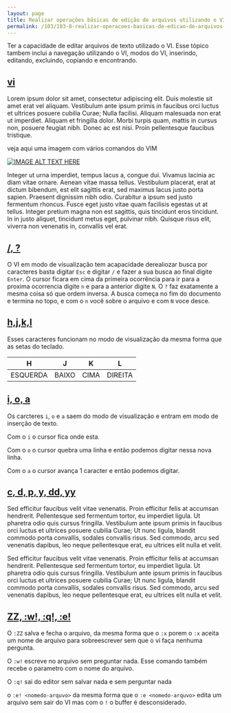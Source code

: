 ```yaml
---
layout: page
title: Realizar operações básicas de edição de arquivos utilizando o VI (Peso 3)
permalink: /103/103-8-realizar-operacoes-basicas-de-edicao-de-arquivos-utilizando-o-VI
---
```


Ter a capacidade de editar arquivos de texto utilizado o VI. Esse tópico tambem inclui a navegação utilizando o VI, modos do VI, inserindo, editando, excluindo, copiando e encontrando.


## [vi](#)

Lorem ipsum dolor sit amet, consectetur adipiscing elit. Duis molestie sit amet erat vel aliquam. Vestibulum ante ipsum primis in faucibus orci luctus et ultrices posuere cubilia Curae; Nulla facilisi. Aliquam malesuada non erat ut imperdiet. Aliquam et fringilla dolor. Morbi turpis quam, mattis in cursus non, posuere feugiat nibh. Donec ac est nisi. Proin pellentesque faucibus tristique.

veja aqui uma imagem com vários comandos do VIM

[![IMAGE ALT TEXT HERE](/lpic1/img/vi-help-sheet.jpg)](/lpic1/img/vi-help-sheet.jpg)


Integer ut urna imperdiet, tempus lacus a, congue dui. Vivamus lacinia ac diam vitae ornare. Aenean vitae massa tellus. Vestibulum placerat, erat at dictum bibendum, est elit sagittis erat, sed maximus lacus justo porta sapien. Praesent dignissim nibh odio. Curabitur a ipsum sed justo fermentum rhoncus. Fusce eget justo vitae quam facilisis egestas ut at tellus. Integer pretium magna non est sagittis, quis tincidunt eros tincidunt. In in justo aliquet, tincidunt metus eget, pulvinar nibh. Quisque risus elit, viverra non venenatis in, convallis vel erat.

## [/, ?](#)

O VI em modo de visualização tem acapacidade derealiozar busca por caracteres basta digitar `Esc` e digitar `/` e fazer a sua busca ao final digite `Enter`. O cursor ficara em cima da primeira ocorrência para ir para a proxima ocorrencia digite `n` e para a anterior digite `N`. O `?` faz exatamente a mesma coisa só que ordem inversa. A busca começa no fim do documento e termina no topo, e com o `n` você sobre o arquivo e com `N` voce desce.


## [h,j,k,l](#)

Esses caracteres funcionam no modo de visualização da mesma forma que as setas do teclado.

<table class="table"> 
<thead>
<th>H</th>
<th>J</th>
<th>K</th>
<th>L</th> 
</thead>
<tbody>
<tr>
<td>ESQUERDA</td>
<td>BAIXO</td>
<td>CIMA</td>
<td>DIREITA</td>
</tr>
</tbody>
</table>



## [i, o, a](#)

Os carcteres `i`, `o` e `a` saem do modo de visualização e entram em modo de inserção de texto.

Com o `i` o cursor fica onde esta.

Com o `o` o cursor quebra uma linha e então podemos digitar nessa nova linha.

Com o `a` o cursor avança 1 caracter e então podemos digitar.

## [c, d, p, y, dd, yy](#)

Sed efficitur faucibus velit vitae venenatis. Proin efficitur felis at accumsan hendrerit. Pellentesque sed fermentum tortor, eu imperdiet ligula. Ut pharetra odio quis cursus fringilla. Vestibulum ante ipsum primis in faucibus orci luctus et ultrices posuere cubilia Curae; Ut nunc ligula, blandit commodo porta convallis, sodales convallis risus. Sed commodo, arcu sed venenatis dapibus, leo neque pellentesque erat, eu ultrices elit nulla et velit.

Sed efficitur faucibus velit vitae venenatis. Proin efficitur felis at accumsan hendrerit. Pellentesque sed fermentum tortor, eu imperdiet ligula. Ut pharetra odio quis cursus fringilla. Vestibulum ante ipsum primis in faucibus orci luctus et ultrices posuere cubilia Curae; Ut nunc ligula, blandit commodo porta convallis, sodales convallis risus. Sed commodo, arcu sed venenatis dapibus, leo neque pellentesque erat, eu ultrices elit nulla et velit.

## [ZZ, :w!, :q!, :e!](#)

O `:ZZ` salva e fecha o arquivo, da mesma forma que o `:x` porem o `:x` aceita um nome de arquivo para sobreescrever sem que o vi faça nenhuma pergunta.

O `:w!` escreve no arquivo sem preguntar nada. Esse comando também recebe o parametro com o nome do arquivo.

O `:q!` sai do editor sem salvar nada e sem perguntar nada

o `:e! <nomedo-arquvo>` da mesma forma que o `:e <nomedo-arquvo>` edita um arquivo sem sair do VI mas com o `!` o buffer é desconsiderado.
